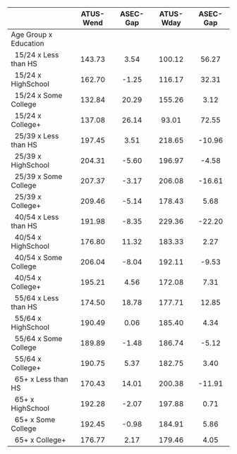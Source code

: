 
|                      |    ATUS-Wend |     ASEC-Gap |    ATUS-Wday |     ASEC-Gap |
| -------------------- | :----------: | :----------: | :----------: | :----------: |
| Age Group x Education |              |              |              |              |
| &nbsp;&nbsp;15/24 x Less than HS |       143.73 |         3.54 |       100.12 |        56.27 |
| &nbsp;&nbsp;15/24 x HighSchool |       162.70 |        -1.25 |       116.17 |        32.31 |
| &nbsp;&nbsp;15/24 x Some College |       132.84 |        20.29 |       155.26 |         3.12 |
| &nbsp;&nbsp;15/24 x College+ |       137.08 |        26.14 |        93.01 |        72.55 |
| &nbsp;&nbsp;25/39 x Less than HS |       197.45 |         3.51 |       218.65 |       -10.96 |
| &nbsp;&nbsp;25/39 x HighSchool |       204.31 |        -5.60 |       196.97 |        -4.58 |
| &nbsp;&nbsp;25/39 x Some College |       207.37 |        -3.17 |       206.08 |       -16.61 |
| &nbsp;&nbsp;25/39 x College+ |       209.46 |        -5.14 |       178.43 |         5.68 |
| &nbsp;&nbsp;40/54 x Less than HS |       191.98 |        -8.35 |       229.36 |       -22.20 |
| &nbsp;&nbsp;40/54 x HighSchool |       176.80 |        11.32 |       183.33 |         2.27 |
| &nbsp;&nbsp;40/54 x Some College |       206.04 |        -8.04 |       192.11 |        -9.53 |
| &nbsp;&nbsp;40/54 x College+ |       195.21 |         4.56 |       172.08 |         7.31 |
| &nbsp;&nbsp;55/64 x Less than HS |       174.50 |        18.78 |       177.71 |        12.85 |
| &nbsp;&nbsp;55/64 x HighSchool |       190.49 |         0.06 |       185.40 |         4.34 |
| &nbsp;&nbsp;55/64 x Some College |       189.89 |        -1.48 |       186.74 |        -5.12 |
| &nbsp;&nbsp;55/64 x College+ |       190.75 |         5.37 |       182.75 |         3.40 |
| &nbsp;&nbsp;65+ x Less than HS |       170.43 |        14.01 |       200.38 |       -11.91 |
| &nbsp;&nbsp;65+ x HighSchool |       192.28 |        -2.07 |       197.88 |         0.71 |
| &nbsp;&nbsp;65+ x Some College |       192.45 |        -0.98 |       184.91 |         5.86 |
| &nbsp;&nbsp;65+ x College+ |       176.77 |         2.17 |       179.46 |         4.05 |

